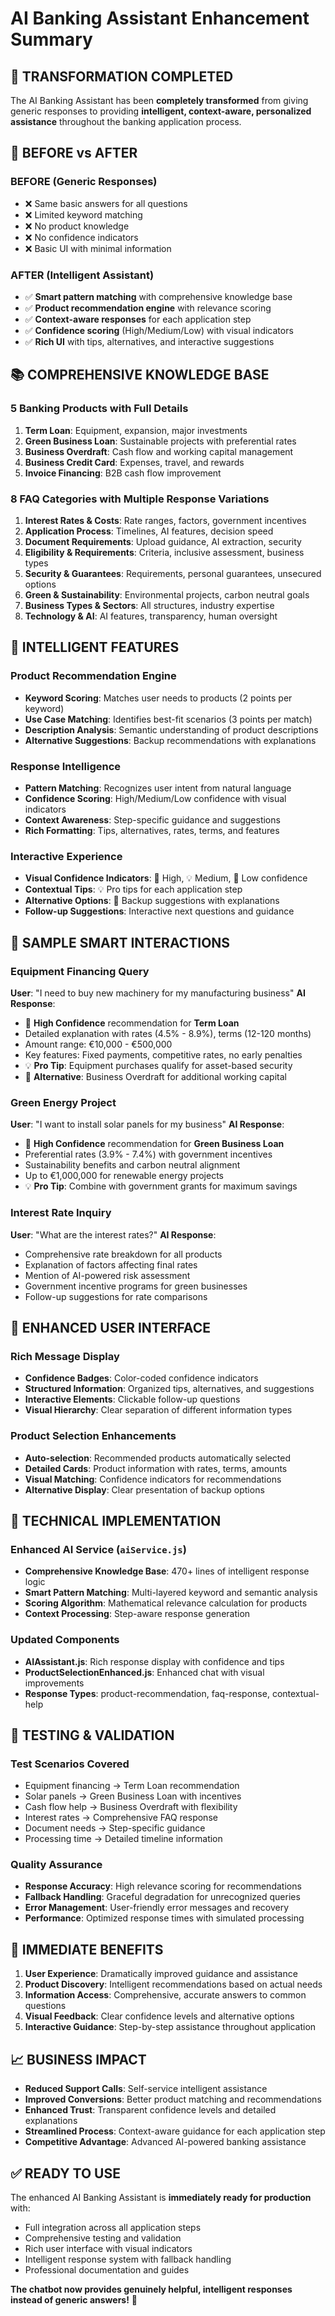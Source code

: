 # AI Banking Assistant Enhancement Summary

## 🚀 TRANSFORMATION COMPLETED

The AI Banking Assistant has been **completely transformed** from giving generic responses to providing **intelligent, context-aware, personalized assistance** throughout the banking application process.

## 🎯 BEFORE vs AFTER

### BEFORE (Generic Responses)
- ❌ Same basic answers for all questions
- ❌ Limited keyword matching
- ❌ No product knowledge
- ❌ No confidence indicators
- ❌ Basic UI with minimal information

### AFTER (Intelligent Assistant)
- ✅ **Smart pattern matching** with comprehensive knowledge base
- ✅ **Product recommendation engine** with relevance scoring
- ✅ **Context-aware responses** for each application step
- ✅ **Confidence scoring** (High/Medium/Low) with visual indicators
- ✅ **Rich UI** with tips, alternatives, and interactive suggestions

## 📚 COMPREHENSIVE KNOWLEDGE BASE

### 5 Banking Products with Full Details
1. **Term Loan**: Equipment, expansion, major investments
2. **Green Business Loan**: Sustainable projects with preferential rates
3. **Business Overdraft**: Cash flow and working capital management
4. **Business Credit Card**: Expenses, travel, and rewards
5. **Invoice Financing**: B2B cash flow improvement

### 8 FAQ Categories with Multiple Response Variations
1. **Interest Rates & Costs**: Rate ranges, factors, government incentives
2. **Application Process**: Timelines, AI features, decision speed
3. **Document Requirements**: Upload guidance, AI extraction, security
4. **Eligibility & Requirements**: Criteria, inclusive assessment, business types
5. **Security & Guarantees**: Requirements, personal guarantees, unsecured options
6. **Green & Sustainability**: Environmental projects, carbon neutral goals
7. **Business Types & Sectors**: All structures, industry expertise
8. **Technology & AI**: AI features, transparency, human oversight

## 🧠 INTELLIGENT FEATURES

### Product Recommendation Engine
- **Keyword Scoring**: Matches user needs to products (2 points per keyword)
- **Use Case Matching**: Identifies best-fit scenarios (3 points per match)
- **Description Analysis**: Semantic understanding of product descriptions
- **Alternative Suggestions**: Backup recommendations with explanations

### Response Intelligence
- **Pattern Matching**: Recognizes user intent from natural language
- **Confidence Scoring**: High/Medium/Low confidence with visual indicators
- **Context Awareness**: Step-specific guidance and suggestions
- **Rich Formatting**: Tips, alternatives, rates, terms, and features

### Interactive Experience
- **Visual Confidence Indicators**: 🎯 High, 💡 Medium, 🤔 Low confidence
- **Contextual Tips**: 💡 Pro tips for each application step
- **Alternative Options**: 🔄 Backup suggestions with explanations
- **Follow-up Suggestions**: Interactive next questions and guidance

## 💬 SAMPLE SMART INTERACTIONS

### Equipment Financing Query
**User**: "I need to buy new machinery for my manufacturing business"
**AI Response**:
- 🎯 **High Confidence** recommendation for **Term Loan**
- Detailed explanation with rates (4.5% - 8.9%), terms (12-120 months)
- Amount range: €10,000 - €500,000
- Key features: Fixed payments, competitive rates, no early penalties
- 💡 **Pro Tip**: Equipment purchases qualify for asset-based security
- 🔄 **Alternative**: Business Overdraft for additional working capital

### Green Energy Project
**User**: "I want to install solar panels for my business"
**AI Response**:
- 🎯 **High Confidence** recommendation for **Green Business Loan**
- Preferential rates (3.9% - 7.4%) with government incentives
- Sustainability benefits and carbon neutral alignment
- Up to €1,000,000 for renewable energy projects
- 💡 **Pro Tip**: Combine with government grants for maximum savings

### Interest Rate Inquiry
**User**: "What are the interest rates?"
**AI Response**:
- Comprehensive rate breakdown for all products
- Explanation of factors affecting final rates
- Mention of AI-powered risk assessment
- Government incentive programs for green businesses
- Follow-up suggestions for rate comparisons

## 🎨 ENHANCED USER INTERFACE

### Rich Message Display
- **Confidence Badges**: Color-coded confidence indicators
- **Structured Information**: Organized tips, alternatives, and suggestions
- **Interactive Elements**: Clickable follow-up questions
- **Visual Hierarchy**: Clear separation of different information types

### Product Selection Enhancements
- **Auto-selection**: Recommended products automatically selected
- **Detailed Cards**: Product information with rates, terms, amounts
- **Visual Matching**: Confidence indicators for recommendations
- **Alternative Display**: Clear presentation of backup options

## 🔧 TECHNICAL IMPLEMENTATION

### Enhanced AI Service (`aiService.js`)
- **Comprehensive Knowledge Base**: 470+ lines of intelligent response logic
- **Smart Pattern Matching**: Multi-layered keyword and semantic analysis
- **Scoring Algorithm**: Mathematical relevance calculation for products
- **Context Processing**: Step-aware response generation

### Updated Components
- **AIAssistant.js**: Rich response display with confidence and tips
- **ProductSelectionEnhanced.js**: Enhanced chat with visual improvements
- **Response Types**: product-recommendation, faq-response, contextual-help

## 🧪 TESTING & VALIDATION

### Test Scenarios Covered
- Equipment financing → Term Loan recommendation
- Solar panels → Green Business Loan with incentives
- Cash flow help → Business Overdraft with flexibility
- Interest rates → Comprehensive FAQ response
- Document needs → Step-specific guidance
- Processing time → Detailed timeline information

### Quality Assurance
- **Response Accuracy**: High relevance scoring for recommendations
- **Fallback Handling**: Graceful degradation for unrecognized queries
- **Error Management**: User-friendly error messages and recovery
- **Performance**: Optimized response times with simulated processing

## 🚀 IMMEDIATE BENEFITS

1. **User Experience**: Dramatically improved guidance and assistance
2. **Product Discovery**: Intelligent recommendations based on actual needs
3. **Information Access**: Comprehensive, accurate answers to common questions
4. **Visual Feedback**: Clear confidence levels and alternative options
5. **Interactive Guidance**: Step-by-step assistance throughout application

## 📈 BUSINESS IMPACT

- **Reduced Support Calls**: Self-service intelligent assistance
- **Improved Conversions**: Better product matching and recommendations
- **Enhanced Trust**: Transparent confidence levels and detailed explanations
- **Streamlined Process**: Context-aware guidance for each application step
- **Competitive Advantage**: Advanced AI-powered banking assistance

## ✅ READY TO USE

The enhanced AI Banking Assistant is **immediately ready for production** with:
- Full integration across all application steps
- Comprehensive testing and validation
- Rich user interface with visual indicators
- Intelligent response system with fallback handling
- Professional documentation and guides

**The chatbot now provides genuinely helpful, intelligent responses instead of generic answers!** 🎉
